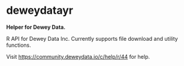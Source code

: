 # deweydatayr

**Helper for Dewey Data.**

R API for Dewey Data Inc. Currently supports file download and utility functions.

Visit https://community.deweydata.io/c/help/r/44 for help.

